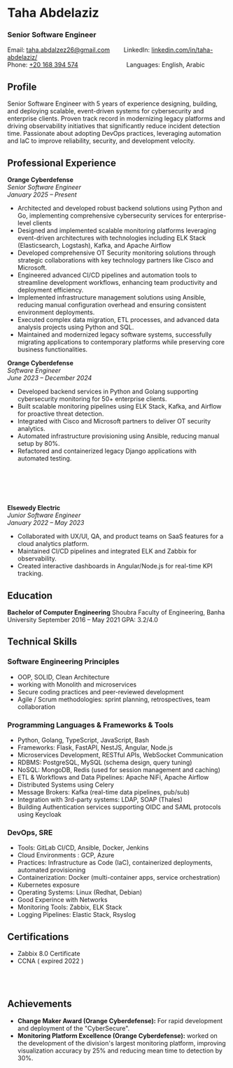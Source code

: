 # **Taha Abdelaziz**
### Senior Software Engineer  
Email: [taha.abdalzez26@gmail.com](mailto:taha.abdalzez26@gmail.com)
&nbsp;&nbsp;&nbsp;&nbsp;&nbsp;&nbsp;&nbsp;LinkedIn: [linkedin.com/in/taha-abdelaziz/](https://linkedin.com/in/taha-abdelaziz/)  
Phone: [+20 168 394 574](tel:+20168394574)
&nbsp;&nbsp;&nbsp;&nbsp;&nbsp;&nbsp;&nbsp;&nbsp;&nbsp;&nbsp;&nbsp;&nbsp;&nbsp;&nbsp;&nbsp;&nbsp;&nbsp;&nbsp;&nbsp;&nbsp;&nbsp;&nbsp;&nbsp;&nbsp;&nbsp;&nbsp;&nbsp;Languages: English, Arabic 

## Profile

Senior Software Engineer with 5 years of experience designing, building, and deploying scalable, event-driven systems for cybersecurity and enterprise clients. Proven track record in modernizing legacy platforms and driving observability initiatives that significantly reduce incident detection time. Passionate about adopting DevOps practices, leveraging automation and IaC to improve reliability, security, and development velocity.

## Professional Experience

**Orange Cyberdefense**  
*Senior Software Engineer*  
*January 2025 – Present*

* Architected and developed robust backend solutions using Python and Go, implementing
comprehensive cybersecurity services for enterprise-level clients
* Designed and implemented scalable monitoring platforms leveraging event-driven architectures
with technologies including ELK Stack (Elasticsearch, Logstash), Kafka, and Apache Airflow
* Developed comprehensive OT Security monitoring solutions through strategic collaborations
with key technology partners like Cisco and Microsoft.
* Engineered advanced CI/CD pipelines and automation tools to streamline development
workflows, enhancing team productivity and deployment efficiency.
* Implemented infrastructure management solutions using Ansible, reducing manual configuration
overhead and ensuring consistent environment deployments.
* Executed complex data migration, ETL processes, and advanced data analysis projects using
Python and SQL.
* Maintained and modernized legacy software systems, successfully migrating applications to
contemporary platforms while preserving core business functionalities.

**Orange Cyberdefense**  
*Software Engineer*  
*June 2023 – December 2024*

* Developed backend services in Python and Golang supporting cybersecurity monitoring for 50+ enterprise clients.
* Built scalable monitoring pipelines using ELK Stack, Kafka, and Airflow for proactive threat detection.
* Integrated with Cisco and Microsoft partners to deliver OT security analytics.
* Automated infrastructure provisioning using Ansible, reducing manual setup by 80%.
* Refactored and containerized legacy Django applications with automated testing.

<br/><br/>
<br/><br/>

**Elsewedy Electric**  
*Junior Software Engineer*  
*January 2022 – May 2023*  

* Collaborated with UX/UI, QA, and product teams on SaaS features for a cloud analytics platform.
* Maintained CI/CD pipelines and integrated ELK and Zabbix for observability.
* Created interactive dashboards in Angular/Node.js for real-time KPI tracking.

## Education

**Bachelor of Computer Engineering**
Shoubra Faculty of Engineering, Banha University
September 2016 – May 2021
GPA: 3.2/4.0

## Technical Skills

### Software Engineering Principles

* OOP, SOLID, Clean Architecture
* working with Monolith and microservices
* Secure coding practices and peer-reviewed development
* Agile / Scrum methodologies: sprint planning, retrospectives, team collaboration

### Programming Languages & Frameworks & Tools

* Python, Golang, TypeScript, JavaScript, Bash
* Frameworks: Flask, FastAPI, NestJS, Angular, Node.js
* Microservices Development, RESTful APIs, WebSocket Communication
* RDBMS: PostgreSQL, MySQL (schema design, query tuning)
* NoSQL: MongoDB, Redis (used for session management and caching)
* ETL & Workflows and Data Pipelines: Apache NiFi, Apache Airflow
* Distributed Systems using Celery 
* Message Brokers: Kafka (real-time data pipelines, pub/sub)
* Integration with 3rd-party systems: LDAP, SOAP (Thales)
* Building Authentication services supporting OIDC and SAML protocols using Keycloak

### DevOps, SRE

* Tools: GitLab CI/CD, Ansible, Docker, Jenkins
* Cloud Environments : GCP, Azure
* Practices: Infrastructure as Code (IaC), containerized deployments, automated provisioning
* Containerization: Docker (multi-container apps, service orchestration)
* Kubernetes exposure
* Operating Systems: Linux (Redhat, Debian)
* Good Experince with Networks
* Monitoring Tools: Zabbix, ELK Stack
* Logging Pipelines: Elastic Stack, Rsyslog

## Certifications

* Zabbix 8.0 Certificate
* CCNA ( expired 2022 )
<!-- * Preparing for :
    * AWS Certified Solutions Architect.
    * Associate and Certified Kubernetes Administrator (CKA)
    * Certfied Elaticsearch Engineer -->

<br/><br/>

## Achievements

* **Change Maker Award (Orange Cyberdefense):** For rapid development and deployment of the "CyberSecure".
* **Monitoring Platform Excellence (Orange Cyberdefense):** worked on the development of the division's largest monitoring platform, improving visualization accuracy by 25% and reducing mean time to detection by 30%.
